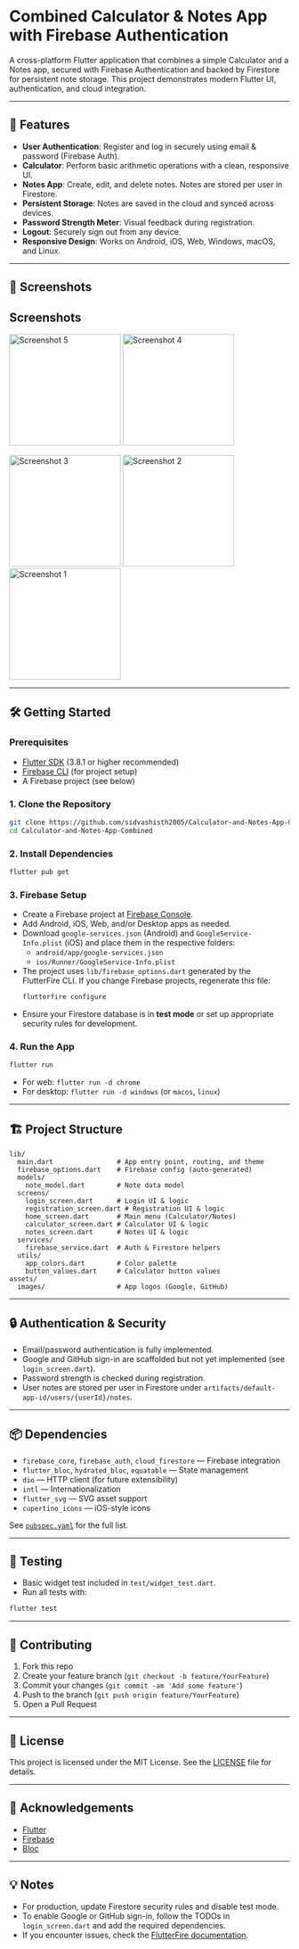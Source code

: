 # Combined Calculator & Notes App with Firebase Authentication

A cross-platform Flutter application that combines a simple Calculator and a Notes app, secured with Firebase Authentication and backed by Firestore for persistent note storage. This project demonstrates modern Flutter UI, authentication, and cloud integration.

---

## 🚀 Features

- **User Authentication**: Register and log in securely using email & password (Firebase Auth).
- **Calculator**: Perform basic arithmetic operations with a clean, responsive UI.
- **Notes App**: Create, edit, and delete notes. Notes are stored per user in Firestore.
- **Persistent Storage**: Notes are saved in the cloud and synced across devices.
- **Password Strength Meter**: Visual feedback during registration.
- **Logout**: Securely sign out from any device.
- **Responsive Design**: Works on Android, iOS, Web, Windows, macOS, and Linux.

---

## 📸 Screenshots
## Screenshots

<img src="Screenshots/ss1%20%285%29.png" alt="Screenshot 5" width="200" /> <img src="Screenshots/ss1%20%284%29.png" alt="Screenshot 4" width="200" />

<img src="Screenshots/ss1%20%283%29.png" alt="Screenshot 3" width="200" /> <img src="Screenshots/ss1%20%282%29.png" alt="Screenshot 2" width="200" /> <img src="Screenshots/ss1%20%281%29.png" alt="Screenshot 1" width="200" />

 
 



---

## 🛠️ Getting Started

### Prerequisites
- [Flutter SDK](https://flutter.dev/docs/get-started/install) (3.8.1 or higher recommended)
- [Firebase CLI](https://firebase.google.com/docs/cli) (for project setup)
- A Firebase project (see below)

### 1. Clone the Repository
```bash
git clone https://github.com/sidvashisth2005/Calculator-and-Notes-App-Combined
cd Calculator-and-Notes-App-Combined
```

### 2. Install Dependencies
```bash
flutter pub get
```

### 3. Firebase Setup
- Create a Firebase project at [Firebase Console](https://console.firebase.google.com/).
- Add Android, iOS, Web, and/or Desktop apps as needed.
- Download `google-services.json` (Android) and `GoogleService-Info.plist` (iOS) and place them in the respective folders:
  - `android/app/google-services.json`
  - `ios/Runner/GoogleService-Info.plist`
- The project uses `lib/firebase_options.dart` generated by the FlutterFire CLI. If you change Firebase projects, regenerate this file:
  ```bash
  flutterfire configure
  ```
- Ensure your Firestore database is in **test mode** or set up appropriate security rules for development.

### 4. Run the App
```bash
flutter run
```
- For web: `flutter run -d chrome`
- For desktop: `flutter run -d windows` (or `macos`, `linux`)

---

## 🏗️ Project Structure

```
lib/
  main.dart                # App entry point, routing, and theme
  firebase_options.dart    # Firebase config (auto-generated)
  models/
    note_model.dart        # Note data model
  screens/
    login_screen.dart      # Login UI & logic
    registration_screen.dart # Registration UI & logic
    home_screen.dart       # Main menu (Calculator/Notes)
    calculator_screen.dart # Calculator UI & logic
    notes_screen.dart      # Notes UI & logic
  services/
    firebase_service.dart  # Auth & Firestore helpers
  utils/
    app_colors.dart        # Color palette
    button_values.dart     # Calculator button values
assets/
  images/                  # App logos (Google, GitHub)
```

---

## 🔒 Authentication & Security
- Email/password authentication is fully implemented.
- Google and GitHub sign-in are scaffolded but not yet implemented (see `login_screen.dart`).
- Password strength is checked during registration.
- User notes are stored per user in Firestore under `artifacts/default-app-id/users/{userId}/notes`.

---

## 📦 Dependencies
- `firebase_core`, `firebase_auth`, `cloud_firestore` — Firebase integration
- `flutter_bloc`, `hydrated_bloc`, `equatable` — State management
- `dio` — HTTP client (for future extensibility)
- `intl` — Internationalization
- `flutter_svg` — SVG asset support
- `cupertino_icons` — iOS-style icons

See [`pubspec.yaml`](pubspec.yaml) for the full list.

---

## 🧪 Testing
- Basic widget test included in `test/widget_test.dart`.
- Run all tests with:
```bash
flutter test
```

---

## 🤝 Contributing
1. Fork this repo
2. Create your feature branch (`git checkout -b feature/YourFeature`)
3. Commit your changes (`git commit -am 'Add some feature'`)
4. Push to the branch (`git push origin feature/YourFeature`)
5. Open a Pull Request

---

## 📄 License

This project is licensed under the MIT License. See the [LICENSE](LICENSE) file for details.

---

## 🙏 Acknowledgements
- [Flutter](https://flutter.dev/)
- [Firebase](https://firebase.google.com/)
- [Bloc](https://bloclibrary.dev/)

---

## 💡 Notes
- For production, update Firestore security rules and disable test mode.
- To enable Google or GitHub sign-in, follow the TODOs in `login_screen.dart` and add the required dependencies.
- If you encounter issues, check the [FlutterFire documentation](https://firebase.flutter.dev/docs/overview/).
